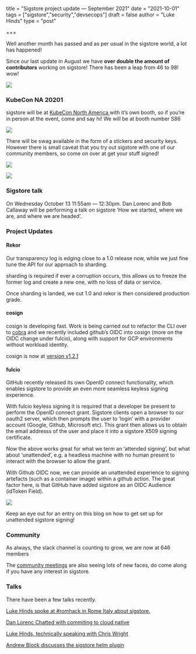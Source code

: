 title = "Sigstore project update — September 2021"
date = "2021-10-01"
tags = ["sigstore","security","devsecops"]
draft = false
author = "Luke Hinds"
type = "post"

+++

Well another month has passed and as per usual in the sigstore world, a lot has happened!

Since our last update in August we have **over double the amount of contributors** working on sigstore! There has been a leap from 46 to 98! wow!

![](/images/sep21.png)

### KubeCon NA 20201

sigstore will be at [KubeCon North America ](https://events.linuxfoundation.org/kubecon-cloudnativecon-north-america/)with it’s own booth, so if you’re in person at the event, come and say hi! We will be at booth number S86

![](/images/sep211.png)

There will be swag available in the form of a stickers and security keys. However there is small caveat that you try out sigstore with one of our community members, so come on over at get your stuff signed!

![](/images/sep212.png)

![](/images/sep213.jpg)

### Sigstore talk

On Wednesday October 13 11:55am — 12:30pm. Dan Lorenc and Bob Callaway will be performing a talk on sigstore ‘How we started, where we are, and where we are headed’.

### Project Updates

#### **Rekor**

Our transparency log is edging close to a 1.0 release now, while we just fine tune the API for our approach to sharding.

sharding is required if ever a corruption occurs, this allows us to freeze the former log and create a new one, with no loss of data or service.

Once sharding is landed, we cut 1.0 and rekor is then considered production grade.

#### cosign

cosign is developing fast. Work is being carried out to refactor the CLI over to [cobra](https://github.com/spf13/cobra) and we recently included github’s OIDC into cosign (more on the OIDC change under fulcio), along with support for GCP environments without workload identity.

cosign is now at [version v1.2.1](https://github.com/sigstore/cosign/releases/tag/v1.2.1)

#### fulcio

GitHub recently released its own OpenID connect functionality, which enables sigstore to provide an even more seamless keyless signing experience.

With fulcio keyless signing it is required that a developer be present to perform the OpenID connect grant. Sigstore clients open a browser to our oauth2 server, which then prompts the user to ‘login’ with a provider account (Google, Github, Microsoft etc). This grant then allows us to obtain the email addresss of the user and place it into a sigstore X509 signing certificate.

Now the above works great for what we term an ‘attended signing’, but what about ‘unattended’, e.g. a headless machine with no human present to interact with the browser to allow the grant.

With Github OIDC now, we can provide an unattended experience to signing artefacts (such as a container image) within a github action. The great factor here, is that GitHub have added sigstore as an OIDC Audience (idToken Field).

![](/images/sep214.png)

Keep an eye out for an entry on this blog on how to get set up for unattended sigstore signing!

### Community

As always, the slack channel is counting to grow, we are now at 646 members

The [community meetings](https://github.com/sigstore/community#community-meetings) are also seeing lots of new faces, do come along if you have any interest in sigstore.

### Talks

There have been a few talks recently.

[Luke Hinds spoke at #romhack in Rome Italy about sigstore.](https://www.youtube.com/watch?v=JXcqX5ozuvc)

[Dan Lorenc Chatted with commiting to cloud native](https://www.youtube.com/watch?v=JhqQ_6Z1SCA)

[Luke Hinds, technically speaking with Chris Wright](https://www.youtube.com/watch?v=TGC1zT_BNBM&t=341s)

[Andrew Block discusses the sigstore helm plugin](https://www.youtube.com/watch?v=cjY26RRHpo8)